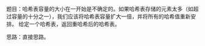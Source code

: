 题目：哈希表容量的大小在一开始是不确定的。如果哈希表存储的元素太多（如超过容量的十分之一），我们应该将哈希表容量扩大一倍，并将所有的哈希值重新安排。
给定一个哈希表，返回重哈希后的哈希表。

思路：直接思路。